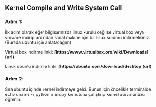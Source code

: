 ## Kernel Compile and Write System Call   

<h3>
  Adım 1:
</h3>
<p>
  İlk adım olarak eğer bilgisarınızda linux kurulu değilse virtual box veya vmware indirip ardından sanal makine için bir linux sürümü indirmelisiniz.(Burada ubuntu için anlatacağım)  
</p> 
<p>
Virtual box indirme linki:  
<b>
  [https://www.virtualbox.org/wiki/Downloads](url)
</b>  
</p>
<p>
Linux ubuntu indirme linki:  
  <b>
    [https://ubuntu.com/download/desktop](url)  
  </b>
  
</p>  
<h3>
  Adım 2:
</h3>
<p>
  Sıra ubuntu içinde kernel indirmeye geldi. Bunun için öncelikle terminalde 
  echo uname -r
  python main.py
  komutunu çalıştırıp kernel sürümünüzü öğrenin.
  
</p>
